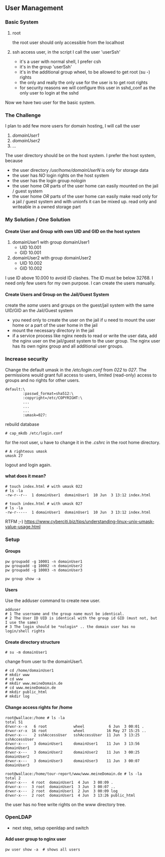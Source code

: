 ## User Management
### Basic System
1. root
   
   the root user should only accessible from the localhost
2. ssh access user, in the script I call the user 'userSsh'
   * it's a user with normal shell, I prefer csh 
   * it's in the group 'userSsh'
   * it's in the additional group wheel, to be allowed to get root (su -) rights
   * the only and really the only use for the user is to get root rights
   * for security reasons we will configure this user in sshd_conf as the only user to login at the sshd
   
Now we have two user for the basic system. 

### The Challenge
I plan to add few more users for domain hosting, I will call the user
   1. *domainUser1*
   2. *domainUser2*
   3. *...*
   
The user directory should be on the host system. I prefer the host system, because
   * the user directory */usr/home/domainUserN* is only for storage data
   * the user has *NO* login rights on the host system
   * the user has the login group *nologin*
   * the user home *OR* parts of the user home can easily mounted on the jail / guest system
   * the user home *OR* parts of the user home can easily make read only for a jail / guest system and with unionfs it can be mixed up. read only and writeable in a owned storage part
   
### My Solution / One Solution
#### Create User and Group with own UID and GID on the host system
  1. domainUser1 with group domainUser1
     * UID 10.001
     * GID 10.001
  2. domainUser2 with group domainUser2
     * UID 10.002
     * GID 10.002
     
I use ID above 10.000 to avoid ID clashes. The ID must be below 32768. I need only few users for my own purpose. I can create the users manually.

#### Create Users and Group on the Jail/Guest System
create the *same* users and groups on the guest/jail system with the same UID/GID an the Jail/Guest system
* you need only to create the user on the jail if u need to mount the user home or a part of the user home in the jail
* mount the necessary directory in the jail
* if a service process like nginx needs to read or write the user data, add the nginx user on the jail/guest system to the user group. The nginx user has its own nginx group and all additional user groups. 
     



### Increase security
Change the default umask in the */etc/login.conf* from *022* to *027*. The permissions would grant full access to users, limited (read-only) access to groups and no rights for other users.
```
default:\
        :passwd_format=sha512:\
        :copyright=/etc/COPYRIGHT:\
        ...
        ...
        ...
        :umask=027:
```
rebuild database
```
# cap_mkdb /etc/login.conf
```

for the root user, u have to change it in the *.cshrc* in the root home directory.
```
# A righteous umask
umask 27
```
logout and login again.


#### what does it mean?
```
# touch index.html # with umask 022
# ls -la
-rw-r--r--  1 domainUser1  domainUser1  10 Jun  3 13:12 index.html

# touch index.html # with umask 027
# ls -la
-rw-r-----  1 domainUser1  domainUser1  10 Jun  3 13:12 index.html

```
RTFM ;-) https://www.cyberciti.biz/tips/understanding-linux-unix-umask-value-usage.html



### Setup
#### Groups
```
pw groupadd -g 10001 -n domainUser1
pw groupadd -g 10002 -n domainUser2
pw groupadd -g 10003 -n domainUser3

pw group show -a
```

#### Users
Use the adduser command to create new user. 
```
adduser
# 1 The username and the group name must be identical. 
# 2 The User ID UID is identical with the group id GID (must not, but I use the same)
# 3 The login should be *nologin* .. the domain user has no login/shell rights
```

#### Create directory structure
```
# su -m domainUser1
```
change from user to the domainUser1. 

```
# cd /home/domainUser1
# mkdir www
# cd www
# mkdir www.meineDomain.de
# cd www.meineDomain.de
# mkdir public_html
# mkdir log
```

#### Change access rights for /home
```
root@wallace:/home # ls -la
total 51
drwxr-x--x   6 root            wheel           6 Jun  3 00:01 .
drwxr-xr-x  16 root            wheel          16 May 27 15:25 ..
drwxr-x---   2 sshAccessUser   sshAccessUser  11 Jun  3 13:25 sshAccessUser
drwxr-x---   3 domainUser1     domainUser1    11 Jun  3 13:56 domainUser1
drwxr-x---   3 domainUser2     domainUser2    11 Jun  3 00:25 domainUser2
drwxr-x---   3 domainUser3     domainUser3    11 Jun  3 00:07 domainUser3
```

```
root@wallace:/home/tour-report/www/www.meineDomain.de # ls -la
total 2
drwxr-x---  4 root  domainUser1  4 Jun  3 00:09 .
drwxr-x---  3 root  domainUser1  3 Jun  3 00:07 ..
drwxr-x---  2 root  domainUser1  2 Jun  3 00:09 log
drwxr-x---  2 root  domainUser1  4 Jun  3 13:26 public_html
```
the user has no free write rights on the www directory tree.

### OpenLDAP
* next step, setup openldap and switch

#### Add user group to nginx user
```
pw user show -a  # shows all users
```
